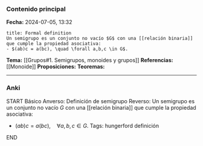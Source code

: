 ### Contenido principal

**Fecha:** 2024-07-05, 13:32

```ad-formal
title: Formal definition
Un semigrupo es un conjunto no vacío $G$ con una [[relación binaria]] que cumple la propiedad asociativa:
- $(ab)c = a(bc), \quad \forall a,b,c \in G$.
```

**Tema:** [[Grupos#1. Semigrupos, monoides y grupos]]
**Referencias:** [[Monoide]]
**Proposiciones:**
**Teoremas:**

---
### Anki

START
Básico
Anverso: Definición de semigrupo
Reverso: Un semigrupo es un conjunto no vacío $G$ con una [[relación binaria]] que cumple la propiedad asociativa:
- $(ab)c = a(bc), \quad \forall a,b,c \in G$.
Tags: hungerford definición
<!--ID: 1721211802915-->
END
